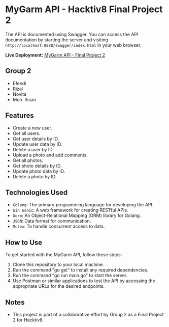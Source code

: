# MyGarm API - Hacktiv8 Final Project 2

The API is documented using Swagger. You can access the API documentation by starting the server and visiting `http://localhost:8888/swagger/index.html` in your web browser.

**Live Deployment:** [MyGarm API - Final Project 2](https://finalproject2-kel2-go-production.up.railway.app/)

## Group 2

- Efendi
- Rizal
- Novita
- Moh. Ihsan

## Features

- Create a new user.
- Get all users.
- Get user details by ID.
- Update user data by ID.
- Delete a user by ID.
- Upload a photo and add comments.
- Get all photos.
- Get photo details by ID.
- Update photo data by ID.
- Delete a photo by ID.

## Technologies Used

- `Golang`: The primary programming language for developing the API.
- `Gin Gonic`: A web framework for creating RESTful APIs.
- `Gorm`: An Object-Relational Mapping (ORM) library for Golang.
- `JSON`: Data format for communication.
- `Mutex`: To handle concurrent access to data.

## How to Use

To get started with the MyGarm API, follow these steps:

1. Clone this repository to your local machine.
2. Run the command "go get" to install any required dependencies.
3. Run the command "go run main.go" to start the server.
4. Use Postman or similar applications to test the API by accessing the appropriate URLs for the desired endpoints.

## Notes

- This project is part of a collaborative effort by Group 2 as a Final Project 2 for Hacktiv8.
